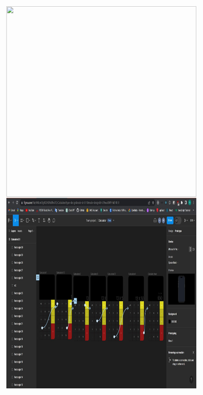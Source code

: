 
<img src ="Figma-Calculator/1.jpg" width="500" height="500"/>
<img src ="https://github.com/himanshudadheech/Figma-Calculator/blob/main/2.jpg" width="500" height="500"/>
